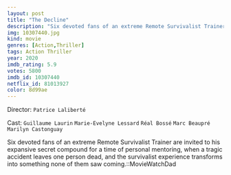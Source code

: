 ```yaml
---
layout: post
title: "The Decline"
description: "Six devoted fans of an extreme Remote Survivalist Trainer are invited to his expansive secret compound for a time of personal mentoring, when a tragic accident leaves one person dead, and the survivalist experience transforms into something none of them saw coming..."
img: 10307440.jpg
kind: movie
genres: [Action,Thriller]
tags: Action Thriller 
year: 2020
imdb_rating: 5.9
votes: 5800
imdb_id: 10307440
netflix_id: 81013927
color: 8d99ae
---
```

Director: `Patrice Laliberté`  

Cast: `Guillaume Laurin` `Marie-Evelyne Lessard` `Réal Bossé` `Marc Beaupré` `Marilyn Castonguay` 

Six devoted fans of an extreme Remote Survivalist Trainer are invited to his expansive secret compound for a time of personal mentoring, when a tragic accident leaves one person dead, and the survivalist experience transforms into something none of them saw coming.::MovieWatchDad